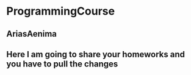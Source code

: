 # ProgrammingCourse

## AriasAenima

## Here I am going to share your homeworks and you have to pull the changes